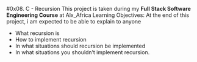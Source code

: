 #0x08. C - Recursion
This project is taken during my **Full Stack Software Engineering Course** at Alx_Africa
Learning Objectives:
At the end of this project, i am expected to be able to explain to anyone
* What recursion is
* How to implement recursion
* In what situations should recursion be implemented
* In what situations you shouldn’t implement recursion.

